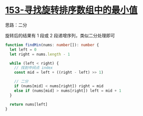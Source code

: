 # [153-寻找旋转排序数组中的最小值](https://leetcode-cn.com/problems/find-minimum-in-rotated-sorted-array/)

思路：二分

旋转后的结果有 1 段或 2 段递增序列，类似二分处理即可

```ts
function findMin(nums: number[]): number {
  let left = 0
  let right = nums.length - 1

  while (left < right) {
    // 找到中间点 index
    const mid = left + ((right - left) >> 1)

    // 二分
    if (nums[mid] < nums[right]) right = mid
    else if (nums[mid] > nums[right]) left = mid + 1
  }

  return nums[left]
}
```
